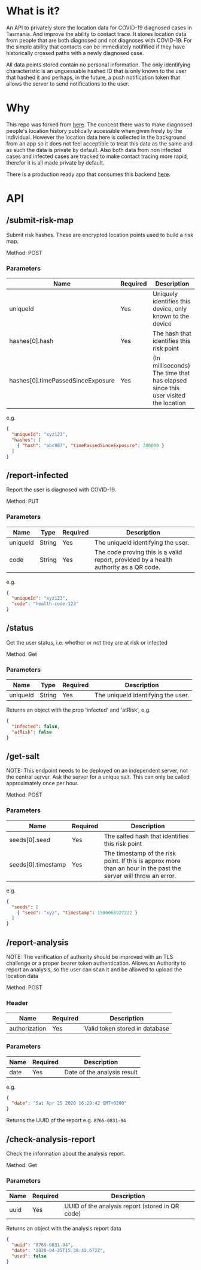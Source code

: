 # What is it?
An API to privately store the location data for COVID-19 diagnosed cases in Tasmania. And improve the ability to contact trace. It stores location data from people that are both diagnosed and not diagnoses with COVID-19. For the simple ability that contacts can be immediately notifified if they have historically crossed paths with a newly diagnosed case.

All data points stored contain no personal information. The only identifying characteristic is an unguessable hashed ID that is only known to the user that hashed it and perhaps, in the future, a push notification token that allows the server to send notifications to the user.

# Why
This repo was forked from [here](https://github.com/AlastairTaft/track-covid-19-spread). The concept there was to make diagnosed people's location history publically accessible when given freely by the individual. However the location data here is collected in the background from an app so it does not feel acceptible to treat this data as the same and as such the data is private by default. Also both data from non infected cases and infected cases are tracked to make contact tracing more rapid, therefor it is all made private by default.

There is a production ready app that consumes this backend [here](https://github.com/AlastairTaft/TasTraceTogether).

# API 

## /submit-risk-map

Submit risk hashes. These are encrypted location points used to build a risk map.

Method: POST

### Parameters
| Name                              | Required | Description |
| --------------------------------- | -------- | ----------- |
| uniqueId                          | Yes      | Uniquely identifies this device, only known to the device |
| hashes[0].hash                    | Yes      | The hash that identifies this risk point |
| hashes[0].timePassedSinceExposure | Yes      | (In milliseconds) The time that has elapsed since this user visited the location | 

e.g.
```json
{
  "uniqueId": "xyz123",
  "hashes": [
    { "hash": "abc987", "timePassedSinceExposure": 300000 }
  ]
}
```

## /report-infected

Report the user is diagnosed with COVID-19.

Method: PUT

### Parameters
| Name     | Type   | Required | Description |
| -------- | ------ | -------- | ----------- |
| uniqueId | String | Yes      | The uniqueId identifying the user. |
| code     | String | Yes      | The code proving this is a valid report, provided by a health authority as a QR code. |

e.g.

```json
{
  "uniqueId": "xyz123",
  "code": "health-code-123"
}
```

## /status

Get the user status, i.e. whether or not they are at risk or infected

Method: Get

### Parameters
| Name     | Type    | Required | Description |
| -------- | ------- | -------- | ----------- |
| uniqueId | String  | Yes      | The uniqueId identifying the user. |

Returns an object with the prop 'infected' and 'atRisk', e.g.

```json
{
  "infected": false,
  "atRisk": false
}
```

## /get-salt

NOTE: This endpoint needs to be deployed on an independent server, not the central server.
Ask the server for a unique salt. This can only be called approximately once per hour.

Method: POST


### Parameters
| Name               | Required | Description |
| ------------------ | -------- | ----------- |
| seeds[0].seed      | Yes      | The salted hash that identifies this risk point |
| seeds[0].timestamp | Yes      | The timestamp of the risk point. If this is approx more than an hour in the past the server will throw an error. | 

e.g.
```json
{
  "seeds": [
    { "seed": "xyz", "timestamp": 1586068927222 }
  ]
}
```

## /report-analysis

NOTE: The verification of authority should be improved with an TLS challenge or a proper bearer token authentication.
Allows an Authority to report an analysis, so the user can scan it and be allowed to upload the location data

Method: POST

### Header
| Name          | Required | Description |
| --------------| -------- | ----------- |
| authorization | Yes      | Valid token stored in database |

### Parameters
| Name | Required | Description |
| -----| -------- | ----------- |
| date | Yes      | Date of the analysis result |

e.g.
```json
{
  "date": "Sat Apr 25 2020 16:29:42 GMT+0200"
}
```

Returns the UUID of the report
e.g. `8765-0831-94`


## /check-analysis-report

Check the information about the analysis report.

Method: Get

### Parameters
| Name | Required | Description |
| -----| -------- | ----------- |
| uuid | Yes      | UUID of the analysis report (stored in QR code) |

Returns an object with the analysis report data

```json
{
  "uuid": "8765-0831-94",
  "date": "2020-04-25T15:38:42.672Z",
  "used": false
}
```
